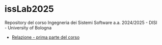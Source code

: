 # issLab2025
Repository del corso Ingegneria dei Sistemi Software a.a. 2024/2025 - DISI - University of Bologna
* [Relazione - prima parte del corso](Fase1ISS25-CrisafulliMarco.pdf)
